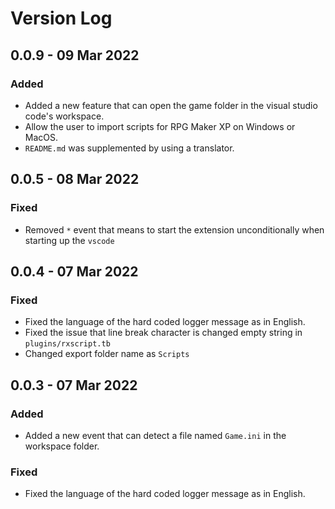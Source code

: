 # Version Log

## 0.0.9 - 09 Mar 2022

### Added

-   Added a new feature that can open the game folder in the visual studio code's workspace.
-   Allow the user to import scripts for RPG Maker XP on Windows or MacOS.
-   `README.md` was supplemented by using a translator.

## 0.0.5 - 08 Mar 2022

### Fixed

-   Removed `*` event that means to start the extension unconditionally when starting up the `vscode`

## 0.0.4 - 07 Mar 2022

### Fixed

-   Fixed the language of the hard coded logger message as in English.
-   Fixed the issue that line break character is changed empty string in `plugins/rxscript.tb`
-   Changed export folder name as `Scripts`

## 0.0.3 - 07 Mar 2022

### Added

-   Added a new event that can detect a file named `Game.ini` in the workspace folder.

### Fixed

-   Fixed the language of the hard coded logger message as in English.
